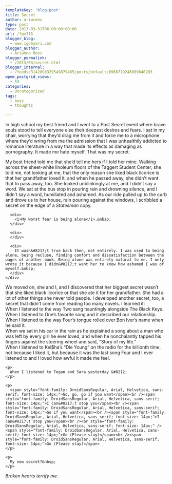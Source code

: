 ```yaml
---
templateKey: 'blog-post'
title: Secret
author: ariwrees
type: post
date: 2013-03-31T06:00:00+00:00
url: /?p=715
blogger_blog:
  - www.igobyari.com
blogger_author:
  - Arianna Rees
blogger_permalink:
  - /2013/03/secret.html
blogger_internal:
  - /feeds/3142898329549879465/posts/default/8966719246089840203
wpmm_postgrid_views:
  - 53
categories:
  - Uncategorized
tags:
  - boys
  - thoughts

---
```

<div dir="ltr" style="text-align: left;">
  In high school my best friend and I went to a Post Secret event where brave souls stood to tell everyone else their deepest desires and fears. I sat in my chair, worrying that they&#8217;d drag me from it and force me to a microphone where they&#8217;d wring from me the admission that I was unhealthily addicted to romance literature in a way that made its effects as damaging as pornography. It made me hate myself. That was my secret.</p> 
  
  <div>
  </div>
  
  <div>
    My best friend told me that she&#8217;d tell me hers if I told her mine. Walking across the sheet-white linoleum floors of the Taggert Student Center, she told me, not looking at me, that the only reason she liked black licorice is that her grandfather loved it, and when he passed away, she didn&#8217;t want that to pass away, too. She looked unblinkingly at me, and I didn&#8217;t say a word. We sat at the bus stop in pouring rain and drowning silence, and I didn&#8217;t say a word, humiliated and ashamed. As our ride pulled up to the curb and drove us to her house, rain pouring against the windows, I scribbled a secret on the edge of a&nbsp;<i>Statesman</i>&nbsp;copy.&nbsp;
  </div>
  
  <div>
    <div>
      <div>
      </div>
      
      <div>
        <i>My worst fear is being alone</i>.&nbsp;
      </div>
      
      <div>
      </div>
      
      <div>
        It wasn&#8217;t true back then, not entirely. I was used to being alone, being recluse, finding comfort and dissatisfaction between the pages of another book. Being alone was entirely natural to me. I only wrote it because I didn&#8217;t want her to know how ashamed I was of myself.&nbsp;
      </div>
    </div>
  </div>
  
  <div>
  </div>
  
  <div>
    We moved on, she and I, and I discovered that her biggest secret wasn&#8217;t that she liked black licorice or that she ate it for her grandfather. She had a lot of other things she never told people. I developed another secret, too, a secret that didn&#8217;t come from reading too many novels. I learned it: &nbsp;
  </div>
  
  <div>
  </div>
  
  <div>
    When I listened to the way Two sang hauntingly alongside The Black Keys.&nbsp;
  </div>
  
  <div>
    When I listened to One&#8217;s favorite song and it described our relationship.&nbsp;
  </div>
  
  <div>
    When I listened to the way Four&#8217;s tongue rolled over Bon Iver&#8217;s name when he said it.&nbsp;
  </div>
  
  <div>
    When we sat in his car in the rain as he explained a song about a man who was left by every girl he ever loved, and when he nonchalantly tapped his fingers against the steering wheel and said, &#8220;Story of my life.&#8221;
  </div>
  
  <div>
    When I listened to Kei$ha&#8217;s &#8220;Die Young&#8221; on the radio for the billionth time, not because I liked it, but because it was the last song Four and I ever listened to and I loved how awful it made me feel.</p> 
    
    <p>
      When I listened to Tegan and Sara yesterday &#8212;
    </p>
    
    <p>
      <span style="font-family: DroidSansRegular, Arial, Helvetica, sans-serif; font-size: 14px;">Go, go, go if you want</span><br /><span style="font-family: DroidSansRegular, Arial, Helvetica, sans-serif; font-size: 14px;">I can&#8217;t stop you</span><br /><span style="font-family: DroidSansRegular, Arial, Helvetica, sans-serif; font-size: 14px;">Go if you want</span><br /><span style="font-family: DroidSansRegular, Arial, Helvetica, sans-serif; font-size: 14px;">I can&#8217;t stop you</span><br /><br style="font-family: DroidSansRegular, Arial, Helvetica, sans-serif; font-size: 14px;" /><span style="font-family: DroidSansRegular, Arial, Helvetica, sans-serif; font-size: 14px;">Go (Please stay)</span><br /><span style="font-family: DroidSansRegular, Arial, Helvetica, sans-serif; font-size: 14px;">Go (Please stay)</span>
    </p>
    
    <p>
      My new secret?&nbsp;
    </p>
  </div>
  
  <div>
    <i>Broken hearts terrify me.&nbsp;</i>
  </div>
</div>